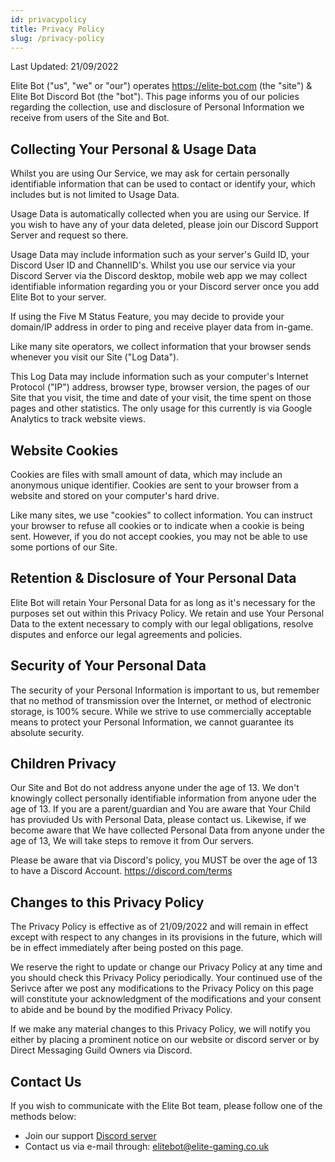 ```yaml
---
id: privacypolicy
title: Privacy Policy
slug: /privacy-policy
---
```


Last Updated: 21/09/2022

Elite Bot ("us", "we" or "our") operates https://elite-bot.com (the "site") & Elite Bot Discord Bot (the "bot"). This page informs you of our policies regarding the collection, use and disclosure of Personal Information we receive from users of the Site and Bot.

## Collecting Your Personal & Usage Data
Whilst you are using Our Service, we may ask for certain personally identifiable information that can be used to contact or identify your, which includes but is not limited to Usage Data.

Usage Data is automatically collected when you are using our Service. If you wish to have any of your data deleted, please join our Discord Support Server and request so there.

Usage Data may include information such as your server's Guild ID, your Discord User ID and ChannelID's. Whilst you use our service via your Discord Server via the Discord desktop, mobile web app we may collect identifiable information regarding you or your Discord server once you add Elite Bot to your server.

If using the Five M Status Feature, you may decide to provide your domain/IP address in order to ping and receive player data from in-game.

Like many site operators, we collect information that your browser sends whenever you visit our Site ("Log Data").

This Log Data may include information such as your computer's Internet Protocol ("IP") address, browser type, browser version, the pages of our Site that you visit, the time and date of your visit, the time spent on those pages and other statistics. The only usage for this currently is via Google Analytics to track website views.

## Website Cookies

Cookies are files with small amount of data, which may include an anonymous unique identifier. Cookies are sent to your browser from a website and stored on your computer's hard drive.

Like many sites, we use "cookies" to collect information. You can instruct your browser to refuse all cookies or to indicate when a cookie is being sent. However, if you do not accept cookies, you may not be able to use some portions of our Site.

## Retention & Disclosure of Your Personal Data

Elite Bot will retain Your Personal Data for as long as it's necessary for the purposes set out within this Privacy Policy. We retain and use Your Personal Data to the extent necessary to comply with our legal obligations, resolve disputes and enforce our legal agreements and policies.

## Security of Your Personal Data

The security of your Personal Information is important to us, but remember that no method of transmission over the Internet, or method of electronic storage, is 100% secure. While we strive to use commercially acceptable means to protect your Personal Information, we cannot guarantee its absolute security.

## Children Privacy

Our Site and Bot do not address anyone under the age of 13. We don't knowingly collect personally identifiable information from anyone uder the age of 13. If you are a parent/guardian and You are aware that Your Child has proviuded Us with Personal Data, please contact us. Likewise, if we become aware that We have collected Personal Data from anyone under the age of 13, We will take steps to remove it from Our servers.

Please be aware that via Discord's policy, you MUST be over the age of 13 to have a Discord Account. https://discord.com/terms

## Changes to this Privacy Policy

The Privacy Policy is effective as of 21/09/2022 and will remain in effect except with respect to any changes in its provisions in the future, which will be in effect immediately after being posted on this page.

We reserve the right to update or change our Privacy Policy at any time and you should check this Privacy Policy periodically. Your continued use of the Serivce after we post any modifications to the Privacy Policy on this page will constitute your acknowledgment of the modifications and your consent to abide and be bound by the modified Privacy Policy.

If we make any material changes to this Privacy Policy, we will notify you either by placing a prominent notice on our website or discord server or by Direct Messaging Guild Owners via Discord.

## Contact Us

If you wish to communicate with the Elite Bot team, please follow one of the methods below:
- Join our support [Discord server](http://discord.eguk.me)
- Contact us via e-mail through: elitebot@elite-gaming.co.uk